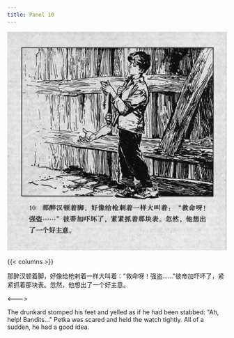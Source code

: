 ```yaml
---
title: Panel 10
---
```


![biao page](./../../../images/biao/seifert0726_biao_0014_010.jpg)

{{< columns >}}

那醉汉顿着脚，好像给枪剌着一样大叫着："救命呀！强盗......"彼帝加吓坏了，紧紧抓着那块表。忽然，他想出了一个好主意。

<--->

The drunkard stomped his feet and yelled as if he had been stabbed: "Ah, help! Bandits..." Petka was scared and held the watch tightly. All of a sudden, he had a good idea.